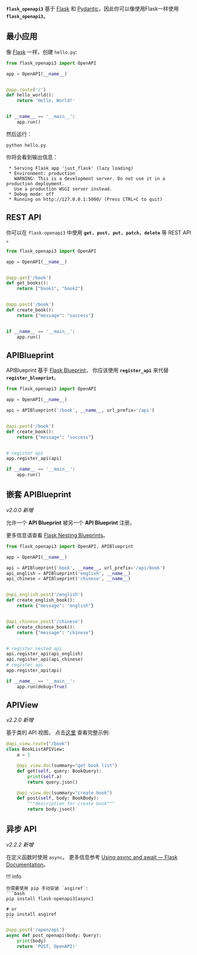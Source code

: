 **`flask_openapi3`** 基于 [Flask](https://github.com/pallets/flask/)
和 [Pydantic](https://github.com/pydantic/pydantic)，因此你可以像使用Flask一样使用 **`flask_openapi3`**。

## 最小应用

像 [Flask](https://flask.palletsprojects.com/en/latest/quickstart/#a-minimal-application) 一样，创建 `hello.py`:

``` python
from flask_openapi3 import OpenAPI

app = OpenAPI(__name__)


@app.route('/')
def hello_world():
    return 'Hello, World!'


if __name__ == '__main__':
    app.run()
```

然后运行：

```shell
python hello.py
```

你将会看到输出信息：

```
 * Serving Flask app 'just_flask' (lazy loading)
 * Environment: production
   WARNING: This is a development server. Do not use it in a production deployment.
   Use a production WSGI server instead.
 * Debug mode: off
 * Running on http://127.0.0.1:5000/ (Press CTRL+C to quit)

```

## REST API

你可以在 `flask-openapi3` 中使用 **`get`**，**`post`**，**`put`**，**`patch`**，**`delete`** 等 REST API 。

```python
from flask_openapi3 import OpenAPI

app = OpenAPI(__name__)


@app.get('/book')
def get_books():
    return ["book1", "book2"]


@app.post('/book')
def create_book():
    return {"message": "success"}


if __name__ == '__main__':
    app.run()
```

## APIBlueprint

APIBlueprint
基于 [Flask Blueprint](https://flask.palletsprojects.com/en/latest/tutorial/views/#create-a-blueprint)，
你应该使用 **`register_api`** 来代替 **`register_blueprint`**。

```python hl_lines="14"
from flask_openapi3 import OpenAPI

app = OpenAPI(__name__)

api = APIBlueprint('/book', __name__, url_prefix='/api')


@api.post('/book')
def create_book():
    return {"message": "success"}


# register api
app.register_api(api)

if __name__ == '__main__':
    app.run()
```

## 嵌套 APIBlueprint

*v2.0.0 新增*

允许一个 **API Blueprint** 被另一个 **API Blueprint** 注册。

更多信息请查看 [Flask Nesting Blueprints](https://flask.palletsprojects.com/en/latest/blueprints/#nesting-blueprints)。

```python hl_lines="21 22"
from flask_openapi3 import OpenAPI, APIBlueprint

app = OpenAPI(__name__)

api = APIBlueprint('book', __name__, url_prefix='/api/book')
api_english = APIBlueprint('english', __name__)
api_chinese = APIBlueprint('chinese', __name__)


@api_english.post('/english')
def create_english_book():
    return {"message": "english"}


@api_chinese.post('/chinese')
def create_chinese_book():
    return {"message": "chinese"}


# register nested api
api.register_api(api_english)
api.register_api(api_chinese)
# register api
app.register_api(api)

if __name__ == '__main__':
    app.run(debug=True)
```

## APIView

*v2.2.0 新增*

基于类的 API 视图， 点击[这里](https://github.com/luolingchun/flask-openapi3/blob/APIView/examples/api_view_demo.py) 查看完整示例:

```python
@api_view.route("/book")
class BookListAPIView:
    a = 1

    @api_view.doc(summary="get book list")
    def get(self, query: BookQuery):
        print(self.a)
        return query.json()

    @api_view.doc(summary="create book")
    def post(self, body: BookBody):
        """description for create book"""
        return body.json()
```

## 异步 API

*v2.2.2 新增*

在定义函数时使用 `async`。 更多信息参考 [Using async and await — Flask Documentation](https://flask.palletsprojects.com/en/latest/async-await/)。

!!! info

    你需要使用 pip 手动安装 `asgiref`:
    ```bash
    pip install flask-openapi3[async]
    
    # or
    pip install asgiref
    ```

```python hl_lines="2"
@app.post('/open/api')
async def post_openapi(body: Query):
    print(body)
    return 'POST, OpenAPI!'
```